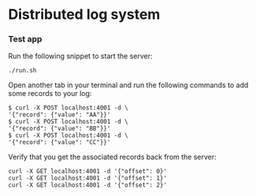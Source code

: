 # Distributed log system

### Test app

Run the following snippet to start the server:

```
./run.sh
```

Open another tab in your terminal and run the following commands to add some records to your log:

```
$ curl -X POST localhost:4001 -d \
'{"record": {"value": "AA"}}'
$ curl -X POST localhost:4001 -d \
'{"record": {"value": "BB"}}'
$ curl -X POST localhost:4001 -d \
'{"record": {"value": "CC"}}'
```

Verify that you get the associated records back from the server:

```
curl -X GET localhost:4001 -d '{"offset": 0}'
curl -X GET localhost:4001 -d '{"offset": 1}'
curl -X GET localhost:4001 -d '{"offset": 2}'
```
